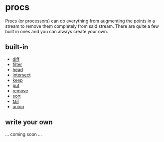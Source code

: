 # procs

Procs (or processors) can do everything from augmenting the points in a stream
to remove them completely from said stream. There are quite a few built in ones
and you can always create your own. 

## built-in

 * [diff](diff/)
 * [filter](filter/)
 * [head](head/)
 * [intersect](intersect/)
 * [keep](keep/)
 * [put](put/)
 * [remove](remove/)
 * [sort](sort/)
 * [tail](tail/)
 * [union](union/)

## write your own 

... coming soon ... 
